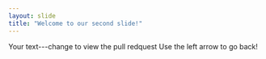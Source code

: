 ```yaml
---
layout: slide
title: "Welcome to our second slide!"
---
```

Your text---change to view the pull redquest
Use the left arrow to go back!
